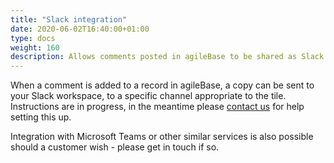 ```yaml
---
title: "Slack integration"
date: 2020-06-02T16:40:00+01:00
type: docs
weight: 160
description: Allows comments posted in agileBase to be shared as Slack notifications
---
```

When a comment is added to a record in agileBase, a copy can be sent to your Slack workspace, to a specific channel appropriate to the tile. Instructions are in progress, in the meantime please [contact us](mailto:support@agilechilli.com) for help setting this up.

Integration with Microsoft Teams or other similar services is also possible should a customer wish - please get in touch if so.
